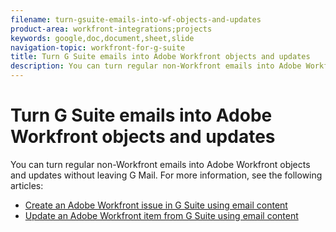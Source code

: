 ```yaml
---
filename: turn-gsuite-emails-into-wf-objects-and-updates
product-area: workfront-integrations;projects
keywords: google,doc,document,sheet,slide
navigation-topic: workfront-for-g-suite
title: Turn G Suite emails into Adobe Workfront objects and updates
description: You can turn regular non-Workfront emails into Adobe Workfront objects and updates without leaving G Mail. 
---
```


# Turn G Suite emails into Adobe Workfront objects and updates

You can turn regular non-Workfront emails into Adobe Workfront objects and updates without leaving G Mail. For more information, see the following articles:

* [Create an Adobe Workfront issue in G Suite using email content](../../workfront-integrations-and-apps/workfront-for-g-suite/create-wf-issue-in-g-suite-using-email-content.md) 
* [Update an Adobe Workfront item from G Suite using email content](../../workfront-integrations-and-apps/workfront-for-g-suite/update-wf-item-using-email-content.md)

